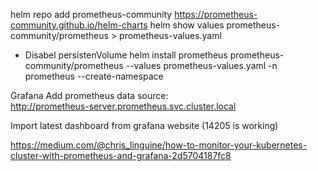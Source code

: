 helm repo add prometheus-community https://prometheus-community.github.io/helm-charts
helm show values prometheus-community/prometheus > prometheus-values.yaml
- Disabel persistenVolume
helm install prometheus prometheus-community/prometheus --values prometheus-values.yaml -n prometheus --create-namespace

Grafana
Add prometheus data source:   
http://prometheus-server.prometheus.svc.cluster.local

Import latest dashboard from grafana website (14205 is working)

https://medium.com/@chris_linguine/how-to-monitor-your-kubernetes-cluster-with-prometheus-and-grafana-2d5704187fc8